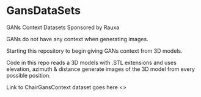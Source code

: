 # GansDataSets
GANs Context Datasets Sponsored by Rauxa

GANs do not have any context when generating images.

Starting this repository to begin giving GANs context from 3D models.

Code in this repo reads a 3D models with .STL extensions and uses elevation, azimuth & distance generate images of the 3D model from every possible position.

Link to ChairGansContext dataset goes here <>
